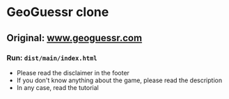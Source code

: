 # GeoGuessr clone
## Original: www.geoguessr.com
### Run: `dist/main/index.html`
- Please read the disclaimer in the footer
- If you don't know anything about the game, please read the description
- In any case, read the tutorial
